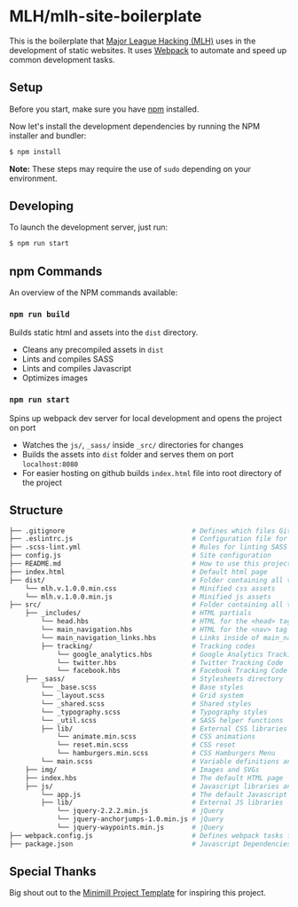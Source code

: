 # MLH/mlh-site-boilerplate

This is the boilerplate that [Major League Hacking (MLH)][mlh] uses in the
development of static websites.  It uses [Webpack][webpack] to automate and speed up common development tasks.

## Setup

Before you start, make sure you have [npm][npm-install] installed.

Now let's install the development dependencies by running the NPM installer and
bundler:

```bash
$ npm install
```

**Note:** These steps may require the use of `sudo` depending on your
environment.

## Developing

To launch the development server, just run:

```bash
$ npm run start
```

## npm Commands

An overview of the NPM commands available:

### `npm run build`

Builds static html and assets into the `dist` directory.

 - Cleans any precompiled assets in `dist`
 - Lints and compiles SASS
 - Lints and compiles Javascript
 - Optimizes images

### `npm run start`

Spins up webpack dev server for local development and opens the project on port

 - Watches the `js/`, `_sass/` inside `_src/` directories for changes
 - Builds the assets into `dist` folder and serves them on port `localhost:8080`
 - For easier hosting on github builds `index.html` file into root directory of the project

## Structure

```bash
├── .gitignore                                # Defines which files Git should diregard
├── .eslintrc.js                              # Configuration file for eslint
├── .scss-lint.yml                            # Rules for linting SASS files
├── config.js                                 # Site configuration
├── README.md                                 # How to use this project
├── index.html                                # Default html page
├── dist/                                     # Folder containing all the resources for the website
    └── mlh.v.1.0.0.min.css                   # Minified css assets
    └── mlh.v.1.0.0.min.js                    # Minified js assets
├── src/                                      # Folder containing all the resources for the website
    ├── _includes/                            # HTML partials
        └── head.hbs                          # HTML for the <head> tag
        └── main_navigation.hbs               # HTML for the <nav> tag
        └── main_navigation_links.hbs         # Links inside of main_navigation.hbs
        ├── tracking/                         # Tracking codes
            └── google_analytics.hbs          # Google Analytics Tracking Code
            └── twitter.hbs                   # Twitter Tracking Code
            └── facebook.hbs                  # Facebook Tracking Code
    ├── _sass/                                # Stylesheets directory
        └── _base.scss                        # Base styles
        └── _layout.scss                      # Grid system
        └── _shared.scss                      # Shared styles
        └── _typography.scss                  # Typography styles
        └── _util.scss                        # SASS helper functions
        ├── lib/                              # External CSS libraries
            └── animate.min.scss              # CSS animations
            └── reset.min.scss                # CSS reset
            └── hamburgers.min.scss           # CSS Hamburgers Menu
        └── main.scss                         # Variable definitions and list of SASS partials to compile
    ├── img/                                  # Images and SVGs
    ├── index.hbs                             # The default HTML page
    ├── js/                                   # Javascript libraries and scripts
        └── app.js                            # The default Javascript file
        ├── lib/                              # External JS libraries
            └── jquery-2.2.2.min.js           # jQuery
            └── jquery-anchorjumps-1.0.min.js # jQuery
            └── jquery-waypoints.min.js       # jQuery
├── webpack.config.js                         # Defines webpack tasks for development
├── package.json                              # Javascript Dependencies
```

## Special Thanks

Big shout out to the [Minimill Project Template](https://github.com/minimill/project-template)
for inspiring this project.

[mlh]: http://mlh.io
[github-pages]: https://pages.github.com
[jekyll]: https://jekyllrb.com
[gulp]: http://gulpjs.com/
[npm-install]: https://nodejs.org/en/download/
[rvm]: https://rvm.io/
[bundler]: http://bundler.io/
[webpack]: https://webpack.js.org/
[rbenv]: https://github.com/rbenv/rbenv